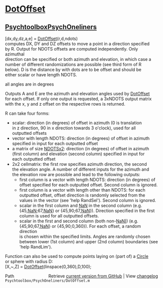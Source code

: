 # [DotOffset](DotOffset)
## [Psychtoolbox](Psychtoolbox)[PsychOneliners](PsychOneliners)

[dx,dy,dz,a,e] = [DotOffset](DotOffset)(r,d,ndots)  
computes DX, DY and DZ offsets to move a point in a direction specified  
by R. Output for NDOTS offsets are computed independently. Only azimuthal  
direction can be specified or both azimuth and elevation, in which case a  
number of different randomizations are possible (see third form of R  
below). D is the distance by with dots are to be offset and should be  
either scalar or have length NDOTS.  
  
all angles are in degrees  
  
Outputs A and E are the azimuth and elevation angles used by [DotOffset](DotOffset)  
for each offset. If only one output is requested, a 3xNDOTS output matrix  
with the x, y and z offset on the respective rows is returned.  
  
R can take four forms:  
- scalar: direction (in degrees) of offset in azimuth (0 is translation  
  in z direction, 90 in x direction towards 3 o'clock), used for all  
  outputted offsets  
- vector with length NDOTS: direction (in degrees) of offset in azimuth  
  specified in input for each outputted offset  
- a matrix of size [NDOTSx2](NDOTSx2): direction (in degrees) of offset in azimuth  
  (first column) and elevation (second column) specified in input for  
  each outputted offset  
- 2x2 cellmatrix: the first row specifies azimuth direction, the second  
  the elevation angle. A number of different inputs for the azimuth and  
  the elevation row are possible and lead to the following outputs:  
  - first column is a vector with length NDOTS: direction (in degrees) of  
    offset specified for each outputted offset. Second column is ignored.  
  - first column is a vector with length other than NDOTS: for each  
    outputted offset, offset direction is randomly selected from the  
    values in the vector (see 'help RandSel'). Second column is ignored.  
  - scalar in the first column and [NaN](NaN) in the second column (e.g.  
    {45,[NaN](NaN);67,[NaN](NaN)} or {45,90;67,[NaN](NaN)}). Direction specified in the first  
    column is used for all outputted offsets.  
  - scalar in the first and second column (both non-[NaN)](NaN)) (e.g.  
    {45,90;67,[NaN](NaN)} or {45,90;0,360}). For each offset, a random direction  
    is chosen within the specified limits. Angles are randomly chosen  
    between lower (1st column) and upper (2nd column) boundaries (see  
    'help RandLim').  
  
Function can also be used to compute points laying on (part of) a [Circle](Circle)  
or sphere with radius D:  
[X,~,Z] = [DotOffset](DotOffset)(linspace(0,360),D,100);  




<div class="code_header" style="text-align:right;">
  <span style="float:left;">Path&nbsp;&nbsp;</span> <span class="counter">Retrieve <a href=
  "https://raw.github.com/Psychtoolbox-3/Psychtoolbox-3/beta/Psychtoolbox/PsychOneliners/DotOffset.m">current version from GitHub</a> | View <a href=
  "https://github.com/Psychtoolbox-3/Psychtoolbox-3/commits/beta/Psychtoolbox/PsychOneliners/DotOffset.m">changelog</a></span>
</div>
<div class="code">
  <code>Psychtoolbox/PsychOneliners/DotOffset.m</code>
</div>

